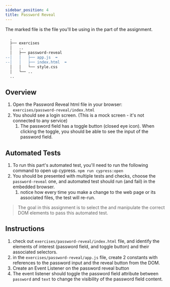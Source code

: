 ```yaml
---
sidebar_position: 4
title: Password Reveal
---
```

The marked file is the file you'll be using in the part of the assignment.
```diff
  .
  ├── exercises
  │   ..
  │   ├── password-reveal
--│   │   ├── app.js  ⬅️
--│   │   ├── index.html  ⬅️
  │   │   └── style.css
  │   └── ..
  ..
```
## Overview
1. Open the Password Reveal html file in your browser: `exercises/password-reveal/index.html`
2. You should see a login screen. (This is a mock screen - it's not connected to any service)
   1. The password field has a toggle button (closed eye icon). When clicking the toggle, you should be able to see the input of the password field.

## Automated Tests
1. To run this part's automated test, you'll need to run the following command to open up cypress. `npm run cypress:open`
2. You should be presented with multiple tests and checks, choose the `password-reveal` one, and automated test should run (and fail) in the embedded browser. 
   1. notice how every time you make a change to the web page or its associated files, the test will re-run.

> The goal in this assignment is to select the and manipulate the correct DOM elements to pass this automated test. 

## Instructions
1. check out `exercises/password-reveal/index.html` file, and identify the elements of interest (password field, and toggle button) and their associated selectors.
2. in the `exercises/password-reveal/app.js` file, create 2 constants with references to the password input and the reveal button from the DOM.
3. Create an Event Listener on the password reveal button
4. The event listener should toggle the password field attribute between `password` and `text` to change the visibility of the password field content.